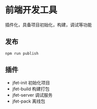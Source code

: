 # 前端开发工具

插件化，具备项目初始化，构建，调试等功能

## 发布

```shell
npm run publish
```

## 插件

- jfet-init 初始化项目
- jfet-build 构建打包
- jfet-server 调试服务
- jfet-pack 离线包


